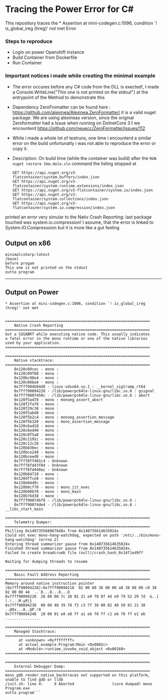 # Tracing the Power Error for C#
This repository traces the * Assertion at mini-codegen.c:1096, condition `! is_global_ireg (hreg)' not met Error


### Steps to reproduce 
- Login on power Openshift instance
- Build Container from Dockerfile
- Run Container


### Important notices i made while creating the minimal example
- The error occures before any C# code from the DLL is exected!, I made a Console.WriteLine("This one is not printed on the stdout") at the entrypoint of the Method to demonstrate this

- Dependency ZeroFromatter can be found here : https://github.com/alexinea/Alexinea.ZeroFormatter/  it is a valid nuget package. We are using alexineas version, since the original Zeroformatter had a Issue when running on DotnetCore 3.1 we encounterd https://github.com/neuecc/ZeroFormatter/issues/112
- While i made a whole lot of testruns, one time i encounterd a similar error on the build unfortunatly i was not able to reproduce the error or copy it.
- Description: On build time (while the container was build) after the ```RUN nuget restore Skm.Holo.sln``` command the listing stopped at   
  ```GET https://api.nuget.org/v3-flatcontainer/system.runtime/index.json
  GET https://api.nuget.org/v3-flatcontainer/system.buffers/index.json
  GET https://api.nuget.org/v3-flatcontainer/system.runtime.extensions/index.json
  GET https://api.nuget.org/v3-flatcontainer/system.io/index.json
  GET https://api.nuget.org/v3-flatcontainer/system.collections/index.json
  GET https://api.nuget.org/v3-flatcontainer/system.io.compression/index.json
printed an error very simular to the Nativ Crash Reporting: 
last package touched was system.io.compression!
I assume, that the error is linked to System.IO.Compresssion but it is more like a gut feeling


## Output on x86

```hermel@hermel-laptop ~/D/TracingPowerError (main)> docker run 
minimalcsharp:latest                                                                                                             (base) 
before progam
This one is not printed on the stdout
outta program
```

---

## Output on Power 

```before progam
* Assertion at mini-codegen.c:1096, condition `! is_global_ireg (hreg)' not met


=================================================================
	Native Crash Reporting
=================================================================
Got a SIGABRT while executing native code. This usually indicates
a fatal error in the mono runtime or one of the native libraries
used by your application.
=================================================================

=================================================================
	Native stacktrace:
=================================================================
	0x120c09cec - mono :
	0x120c09f88 - mono :
	0x120bc98e4 - mono :
	0x120c08ba4 - mono :
	0x7fff904b04d8 - linux-vdso64.so.1 : __kernel_sigtramp_rt64
	0x7fff90094228 - /lib/powerpc64le-linux-gnu/libc.so.6 : gsignal
	0x7fff9007458c - /lib/powerpc64le-linux-gnu/libc.so.6 : abort
	0x120f5ad78 - mono : monoeg_assert_abort
	0x120f2fa78 - mono :
	0x120f29c38 - mono :
	0x120f5abd8 - mono :
	0x120f5b2c4 - mono : monoeg_assertion_message
	0x120f5b320 - mono : mono_assertion_message
	0x120c6ad18 - mono :
	0x120c6ed40 - mono :
	0x120c0f5a8 - mono :
	0x120c1191c - mono :
	0x120c12c28 - mono :
	0x120b830ec - mono :
	0x120bce248 - mono :
	0x120bceed8 - mono :
	0x7fff8ff401c4 - Unknown
	0x7fff8fd43f04 - Unknown
	0x7fff8fd440ac - Unknown
	0x120b84718 - mono :
	0x120dffce8 - mono :
	0x120e04d9c - mono :
	0x120b8cf70 - mono : mono_jit_exec
	0x120b90b78 - mono : mono_main
	0x120b76d38 - mono :
	0x7fff90074bf8 - /lib/powerpc64le-linux-gnu/libc.so.6 :
	0x7fff90074de4 - /lib/powerpc64le-linux-gnu/libc.so.6 : __libc_start_main

=================================================================
	Telemetry Dumper:
=================================================================
Pkilling 0x140735568867648x from 0x140735614635024x
Could not exec mono-hang-watchdog, expected on path '/etc/../bin/mono-hang-watchdog' (errno 2)
Entering thread summarizer pause from 0x140735614635024x
Finished thread summarizer pause from 0x140735614635024x.
Failed to create breadcrumb file (null)/crash_hash_0x14f1ed9ff

Waiting for dumping threads to resume

=================================================================
	Basic Fault Address Reporting
=================================================================
Memory around native instruction pointer (0x7fff90094228):0x7fff90094218  02 00 60 38 00 00 a0 38 08 00 c0 38 02 00 00 44  ..`8...8...8...D
0x7fff90094228  26 00 00 7c 28 01 21 e9 f0 8f 4d e9 79 52 29 7d  &..|(.!...M.yR)}
0x7fff90094238  00 00 40 39 78 f3 c3 7f 38 00 82 40 50 01 21 38  ..@9x...8..@P.!8
0x7fff90094248  10 00 01 e8 e8 ff a1 eb f0 ff c1 eb f8 ff e1 eb  ................

=================================================================
	Managed Stacktrace:
=================================================================
	  at <unknown> <0xffffffff>
	  at actual_example.Program:Main <0x0002c>
	  at <Module>:runtime_invoke_void_object <0x00160>
=================================================================

=================================================================
	External Debugger Dump:
=================================================================
mono_gdb_render_native_backtraces not supported on this platform, unable to find gdb or lldb
/init.sh: line 4:     9 Aborted                 (core dumped) mono Program.exe
outta program```